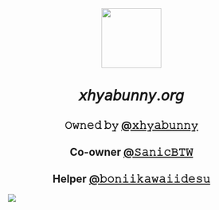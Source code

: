 
  <div align="center">
  <img style="width:120px"; src="https://camo.githubusercontent.com/c1f16cc083c5900daa538721d1f3ae64c758cb4dc615da66e449e21a4e651fff/68747470733a2f2f7868796162756e6e792e6769746875622e696f2f6d61696e2f6173736574732f786879612e706e67">
  <h1>𝘹𝘩𝘺𝘢𝘣𝘶𝘯𝘯𝘺.𝘰𝘳𝘨</h1>
  <h2>𝙾𝚠𝚗𝚎𝚍 𝚋𝚢 <a href="https://github.com/xhyabunny">@𝚡𝚑𝚢𝚊𝚋𝚞𝚗𝚗𝚢</a></h2>
  <h2>Co-owner <a href="https://github.com/SanicBTW">@𝚂𝚊𝚗𝚒𝚌𝙱𝚃𝚆</a></h2>
  <h2>Helper <a href="https://github.com/boniikawaiidesu">@𝚋𝚘𝚗𝚒𝚒𝚔𝚊𝚠𝚊𝚒𝚒𝚍𝚎𝚜𝚞</a></h2>
  </div>
  
‎ [![](https://img.shields.io/badge/API-yellow?style=for-the-badge)](https://xhyabunny.github.io/the404)



